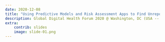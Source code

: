 ```yaml
---
date: 2020-12-08
title: "Using Predictive Models and Risk Assessment Apps to Find Unreported Tuberculosis Cases"
description: Global Digital Health Forum 2020 @ Washington, DC (USA -- Online)
extra:
    contrib: slides
    image: slide-01.png
---
```


